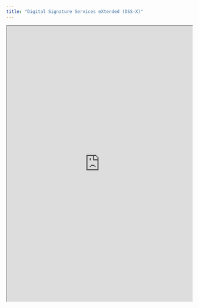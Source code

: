 ```yaml
---
title: "Digital Signature Services eXtended (DSS-X)"
---
```



<iframe height="750" width="100%" src="https://ewelton.github.io/ktest/wiki.html#Digital%20Signature%20Services%20eXtended%20(DSS-X)"></iframe>
